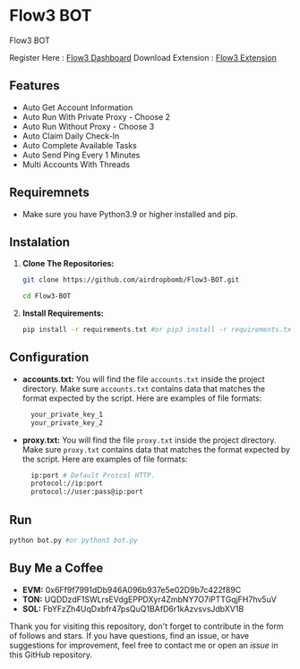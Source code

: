 # Flow3 BOT
Flow3 BOT

Register Here : [Flow3 Dashboard](https://dashboard.flow3.tech/?ref=Df73XFUUi)
Download Extension : [Flow3 Extension](https://chromewebstore.google.com/detail/flow3/lhmminnoafalclkgcbokfcngkocoffcp)

## Features

  - Auto Get Account Information
  - Auto Run With Private Proxy - Choose 2
  - Auto Run Without Proxy - Choose 3
  - Auto Claim Daily Check-In
  - Auto Complete Available Tasks
  - Auto Send Ping Every 1 Minutes
  - Multi Accounts With Threads

## Requiremnets

- Make sure you have Python3.9 or higher installed and pip.

## Instalation

1. **Clone The Repositories:**
   ```bash
   git clone https://github.com/airdropbomb/Flow3-BOT.git
   ```
   ```bash
   cd Flow3-BOT
   ```

2. **Install Requirements:**
   ```bash
   pip install -r requirements.txt #or pip3 install -r requirements.txt
   ```

## Configuration

- **accounts.txt:** You will find the file `accounts.txt` inside the project directory. Make sure `accounts.txt` contains data that matches the format expected by the script. Here are examples of file formats:

  ```bash
    your_private_key_1
    your_private_key_2
  ```
  
- **proxy.txt:** You will find the file `proxy.txt` inside the project directory. Make sure `proxy.txt` contains data that matches the format expected by the script. Here are examples of file formats:
  ```bash
    ip:port # Default Protcol HTTP.
    protocol://ip:port
    protocol://user:pass@ip:port
  ```

## Run

```bash
python bot.py #or python3 bot.py
```

## Buy Me a Coffee

- **EVM:** 0x6Ff9f7991dDb946A096b937e5e02D9b7c422f89C
- **TON:** UQDDzdF1SWLrsEVdgEPPDXyr4ZmbNY7O7iPTTGqjFH7hv5uV
- **SOL:** FbYFzZh4UqDxbfr47psQuQ1BAfD6r1kAzvsvsJdbXV1B

Thank you for visiting this repository, don't forget to contribute in the form of follows and stars.
If you have questions, find an issue, or have suggestions for improvement, feel free to contact me or open an *issue* in this GitHub repository.
